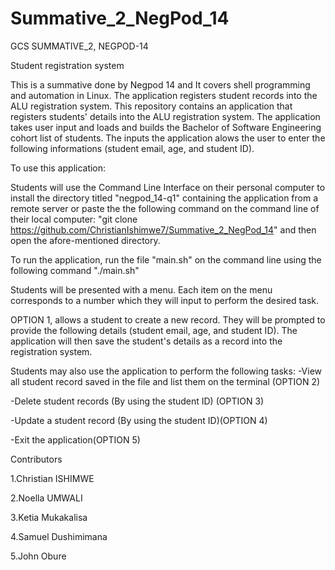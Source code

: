 # Summative_2_NegPod_14
GCS SUMMATIVE_2, NEGPOD-14

Student registration system

This is a summative done by Negpod 14 and It covers shell programming and automation in Linux. The application registers student records into the ALU registration system.
This repository contains an application that registers students' details into the ALU registration system. The application takes user input and loads and builds the Bachelor of Software Engineering cohort list of students. The inputs the application alows the user to enter the following informations (student email, age, and student ID).

To use this application:

Students will use the Command Line Interface on their personal computer to install the directory titled "negpod_14-q1" containing the application from a remote server or paste the the following command on the command line of their local computer: "git clone https://github.com/ChristianIshimwe7/Summative_2_NegPod_14" and then open the afore-mentioned directory.

To run the application, run the file "main.sh" on the command line using the following command "./main.sh"

Students will be presented with a menu. Each item on the menu corresponds to a number which they will input to perform the desired task.

OPTION 1, allows a student to create a new record. They will be prompted to provide the following details (student email, age, and student ID). The application will then save the student's details as a record into the registration system.

Students may also use the application to perform the following tasks: -View all student record saved in the file and list them on the terminal (OPTION 2)

-Delete student records (By using the student ID) (OPTION 3)

-Update a student record (By using the student ID)(OPTION 4)

-Exit the application(OPTION 5)

Contributors

1.Christian ISHIMWE

2.Noella UMWALI

3.Ketia Mukakalisa

4.Samuel Dushimimana

5.John Obure
